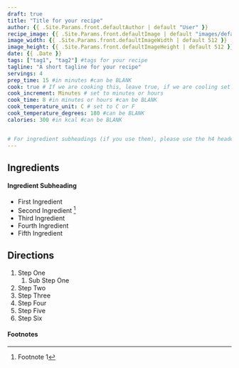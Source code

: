 ```yaml
---
draft: true
title: "Title for your recipe"
author: {{ .Site.Params.front.defaultAuthor | default "User" }}
recipe_image: {{ .Site.Params.front.defaultImage | default "images/defaultImage.png" }} #The image for your recipe
image_width: {{ .Site.Params.front.defaultImageWidth | default 512 }}
image_height: {{ .Site.Params.front.defaultImageHeight | default 512 }}
date: {{ .Date }}
tags: ["tag1", "tag2"] #tags for your recipe
tagline: "A short tagline for your recipe"
servings: 4
prep_time: 15 #in minutes #can be BLANK
cook: true # If we are cooking this, leave true, if we are cooling set to false
cook_increment: Minutes # set to minutes or hours
cook_time: 8 #in minutes or hours #can be BLANK
cook_temperature_unit: C # set to C or F
cook_temperature_degrees: 180 #can be BLANK
calories: 300 #in kcal #can be BLANK


# For ingredient subheadings (if you use them), please use the h4 header.  For print view I have those elements targeted
---
```



## Ingredients

#### Ingredient Subheading

- First Ingredient
- Second Ingredient [^1]
- Third Ingredient
- Fourth Ingredient
- Fifth Ingredient


## Directions

1. Step One
   1. Sub Step One
2. Step Two
3. Step Three
4. Step Four
5. Step Five
6. Step Six

#### Footnotes

[^1]: Footnote 1

